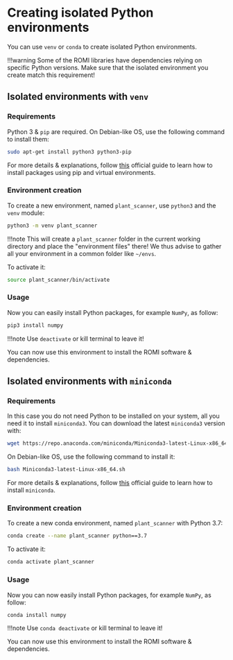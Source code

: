 Creating isolated Python environments
=====================================

You can use `venv` or `conda` to create isolated Python environments.


!!!warning
    Some of the ROMI libraries have dependencies relying on specific Python versions. Make sure that the isolated environment you create match this requirement!


## Isolated environments with `venv`

### Requirements
Python 3 & `pip` are required.
On Debian-like OS, use the following command to install them:
```bash
sudo apt-get install python3 python3-pip
```

For more details & explanations, follow [this](https://packaging.python.org/guides/installing-using-pip-and-virtual-environments/#) official guide to learn how to install packages using pip and virtual environments.


### Environment creation

To create a new environment, named `plant_scanner`, use `python3` and the `venv` module:

```bash
python3 -m venv plant_scanner
```

!!!note
    This will create a `plant_scanner` folder in the current working directory and place the "environment files" there! We thus advise to gather all your environment in a common folder like `~/envs`.

To activate it:

```bash
source plant_scanner/bin/activate
```


### Usage

Now you can easily install Python packages, for example `NumPy`, as follow:
```bash
pip3 install numpy
```

!!!note
    Use `deactivate` or kill terminal to leave it!

You can now use this environment to install the ROMI software & dependencies.


## Isolated environments with `miniconda`

### Requirements
In this case you do not need Python to be installed on your system, all you need it to install `miniconda3`.
You can download the latest `miniconda3` version with:
```bash
wget https://repo.anaconda.com/miniconda/Miniconda3-latest-Linux-x86_64.sh
```

On Debian-like OS, use the following command to install it:
```bash
bash Miniconda3-latest-Linux-x86_64.sh
```

For more details & explanations, follow [this](https://packaging.python.org/guides/installing-using-pip-and-virtual-environments/#) official guide to learn how to install `miniconda`.


### Environment creation

To create a new conda environment, named `plant_scanner` with Python 3.7:

```bash
conda create --name plant_scanner python==3.7
```

To activate it:

```bash
conda activate plant_scanner
```


### Usage

Now you can now easily install Python packages, for example `NumPy`, as follow:
```bash
conda install numpy
```

!!!note
    Use `conda deactivate` or kill terminal to leave it!

You can now use this environment to install the ROMI software & dependencies.


